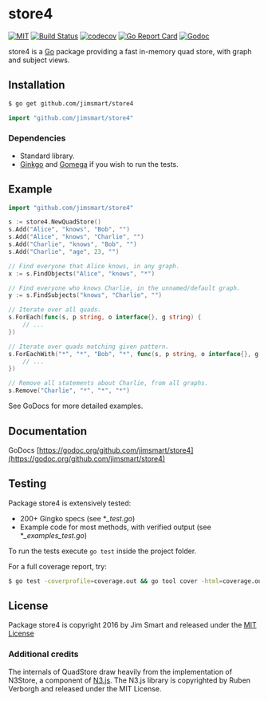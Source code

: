# store4

[![MIT](https://img.shields.io/badge/license-MIT-blue.svg?style=flat)](LICENSE.md) [![Build Status](https://img.shields.io/travis/jimsmart/store4/master.svg?style=flat)](https://travis-ci.org/jimsmart/store4) [![codecov](https://codecov.io/gh/jimsmart/store4/branch/master/graph/badge.svg)](https://codecov.io/gh/jimsmart/store4) [![Go Report Card](https://goreportcard.com/badge/github.com/jimsmart/store4)](https://goreportcard.com/report/github.com/jimsmart/store4) [![Godoc](https://img.shields.io/badge/godoc-reference-blue.svg?style=flat)](https://godoc.org/github.com/jimsmart/store4)

store4 is a [Go](https://golang.org) package providing a fast in-memory quad store, with graph and subject views.

## Installation
```bash
$ go get github.com/jimsmart/store4
```

```go
import "github.com/jimsmart/store4"
```

### Dependencies

- Standard library.
- [Ginkgo](https://onsi.github.io/ginkgo/) and [Gomega](https://onsi.github.io/gomega/) if you wish to run the tests.

## Example

```go
import "github.com/jimsmart/store4"

s := store4.NewQuadStore()
s.Add("Alice", "knows", "Bob", "")
s.Add("Alice", "knows", "Charlie", "")
s.Add("Charlie", "knows", "Bob", "")
s.Add("Charlie", "age", 23, "")

// Find everyone that Alice knows, in any graph.
x := s.FindObjects("Alice", "knows", "*")

// Find everyone who knows Charlie, in the unnamed/default graph.
y := s.FindSubjects("knows", "Charlie", "")

// Iterate over all quads.
s.ForEach(func(s, p string, o interface{}, g string) {
    // ...
})

// Iterate over quads matching given pattern.
s.ForEachWith("*", "*", "Bob", "*", func(s, p string, o interface{}, g string) {
    // ...
})

// Remove all statements about Charlie, from all graphs.
s.Remove("Charlie", "*", "*", "*")
```

See GoDocs for more detailed examples.

## Documentation

GoDocs [https://godoc.org/github.com/jimsmart/store4](https://godoc.org/github.com/jimsmart/store4)

## Testing

Package store4 is extensively tested:

- 200+ Gingko specs (see **_test.go*)
- Example code for most methods, with verified output (see **_examples_test.go*)

To run the tests execute `go test` inside the project folder.

For a full coverage report, try:

```bash
$ go test -coverprofile=coverage.out && go tool cover -html=coverage.out
```

## License

Package store4 is copyright 2016 by Jim Smart and released under the [MIT License](LICENSE.md)

### Additional credits

The internals of QuadStore draw heavily from the implementation of N3Store, a component of [N3.js](https://github.com/RubenVerborgh/N3.js). The N3.js library is copyrighted by Ruben Verborgh and released under the MIT License.


